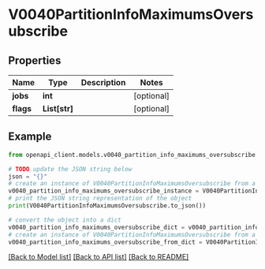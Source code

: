# V0040PartitionInfoMaximumsOversubscribe


## Properties

Name | Type | Description | Notes
------------ | ------------- | ------------- | -------------
**jobs** | **int** |  | [optional] 
**flags** | **List[str]** |  | [optional] 

## Example

```python
from openapi_client.models.v0040_partition_info_maximums_oversubscribe import V0040PartitionInfoMaximumsOversubscribe

# TODO update the JSON string below
json = "{}"
# create an instance of V0040PartitionInfoMaximumsOversubscribe from a JSON string
v0040_partition_info_maximums_oversubscribe_instance = V0040PartitionInfoMaximumsOversubscribe.from_json(json)
# print the JSON string representation of the object
print(V0040PartitionInfoMaximumsOversubscribe.to_json())

# convert the object into a dict
v0040_partition_info_maximums_oversubscribe_dict = v0040_partition_info_maximums_oversubscribe_instance.to_dict()
# create an instance of V0040PartitionInfoMaximumsOversubscribe from a dict
v0040_partition_info_maximums_oversubscribe_from_dict = V0040PartitionInfoMaximumsOversubscribe.from_dict(v0040_partition_info_maximums_oversubscribe_dict)
```
[[Back to Model list]](../README.md#documentation-for-models) [[Back to API list]](../README.md#documentation-for-api-endpoints) [[Back to README]](../README.md)


